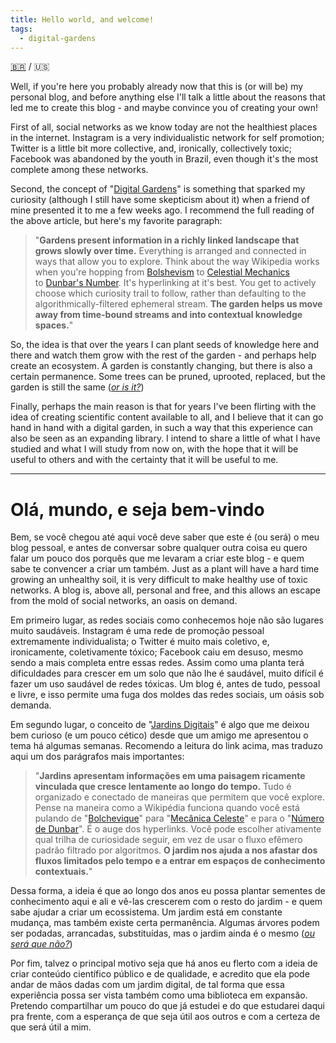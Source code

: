 ```yaml
---
title: Hello world, and welcome!
tags:
  - digital-gardens
---
```

[🇧🇷](#olá-mundo-e-seja-bem-vindo) / 🇺🇸

Well, if you're here you probably already now that this is (or will be) my personal blog, and before anything else I'll talk a little about the reasons that led me to create this blog - and maybe convince you of creating your own!

First of all, social networks as we know today are not the healthiest places in the internet. Instagram is a very individualistic network for self promotion; Twitter is a little bit more collective, and, ironically, collectively toxic; Facebook was abandoned by the youth in Brazil, even though it's the most complete among these networks.

Second, the concept of "[Digital Gardens](https://maggieappleton.com/garden-history)" is something that sparked my curiosity (although I still have some skepticism about it) when a friend of mine presented it to me a few weeks ago. I recommend the full reading of the above article, but here's my favorite paragraph:

> "**Gardens present information in a richly linked landscape that grows slowly over time.** Everything is arranged and connected in ways that allow you to explore. Think about the way Wikipedia works when you're hopping from [Bolshevism](https://en.wikipedia.org/wiki/Bolshevism) to [Celestial Mechanics](https://en.wikipedia.org/wiki/Celestial_mechanics) to [Dunbar's Number](https://en.wikipedia.org/wiki/Dunbar%27s_number). It's hyperlinking at it's best. You get to actively choose which curiosity trail to follow, rather than defaulting to the algorithmically-filtered ephemeral stream. **The garden helps us move away from time-bound streams and into contextual knowledge spaces.**"

So, the idea is that over the years I can plant seeds of knowledge here and there and watch them grow with the rest of the garden - and perhaps help create an ecosystem. A garden is constantly changing, but there is also a certain permanence. Some trees can be pruned, uprooted, replaced, but the garden is still the same ([*or is it?*](https://en.wikipedia.org/wiki/Ship_of_Theseus))

Finally, perhaps the main reason is that for years I've been flirting with the idea of ​​creating scientific content available to all, and I believe that it can go hand in hand with a digital garden, in such a way that this experience can also be seen as an expanding library. I intend to share a little of what I have studied and what I will study from now on, with the hope that it will be useful to others and with the certainty that it will be useful to me.

---
# Olá, mundo, e seja bem-vindo

Bem, se você chegou até aqui você deve saber que este é (ou será) o meu blog pessoal, e antes de conversar sobre qualquer outra coisa eu quero falar um pouco dos porquês que me levaram a criar este blog - e quem sabe te convencer a criar um também. Just as a plant will have a hard time growing an unhealthy soil, it is very difficult to make healthy use of toxic networks. A blog is, above all, personal and free, and this allows an escape from the mold of social networks, an oasis on demand.

Em primeiro lugar, as redes sociais como conhecemos hoje não são lugares muito saudáveis. Instagram é uma rede de promoção pessoal extremamente individualista; o Twitter é muito mais coletivo, e, ironicamente, coletivamente tóxico; Facebook caiu em desuso, mesmo sendo a mais completa entre essas redes. Assim como uma planta terá dificuldades para crescer em um solo que não lhe é saudável, muito difícil é fazer um uso saudável de redes tóxicas. Um blog é, antes de tudo, pessoal e livre, e isso permite uma fuga dos moldes das redes sociais, um oásis sob demanda. 


Em segundo lugar, o conceito de "[Jardins Digitais](https://maggieappleton.com/garden-history)" é algo que me deixou bem curioso (e um pouco cético) desde que um amigo me apresentou o tema há algumas semanas. Recomendo a leitura do link acima, mas traduzo aqui um dos parágrafos mais importantes:

> "**Jardins apresentam informações em uma paisagem ricamente vinculada que cresce lentamente ao longo do tempo.** Tudo é organizado e conectado de maneiras que permitem que você explore. Pense na maneira como a Wikipédia funciona quando você está pulando de "[Bolchevique](https://pt.wikipedia.org/wiki/Bolchevique)" para "[Mecânica Celeste](https://pt.wikipedia.org/wiki/Mec%C3%A2nica_celeste)" e para o "[Número de Dunbar](https://pt.wikipedia.org/wiki/N%C3%BAmero_de_Dunbar)". É o auge dos hyperlinks. Você pode escolher ativamente qual trilha de curiosidade seguir, em vez de usar o fluxo efêmero padrão filtrado por algoritmos. **O jardim nos ajuda a nos afastar dos fluxos limitados pelo tempo e a entrar em espaços de conhecimento contextuais.**"

Dessa forma, a ideia é que ao longo dos anos eu possa plantar sementes de conhecimento aqui e ali e vê-las crescerem com o resto do jardim - e quem sabe ajudar a criar um ecossistema. Um jardim está em constante mudança, mas também existe certa permanência. Algumas árvores podem ser podadas, arrancadas, substituídas, mas o jardim ainda é o mesmo ([*ou será que não?*](https://pt.wikipedia.org/wiki/Navio_de_Teseu))

Por fim, talvez o principal motivo seja que há anos eu flerto com a ideia de criar conteúdo científico público e de qualidade, e acredito que ela pode andar de mãos dadas com um jardim digital, de tal forma que essa experiência possa ser vista também como uma biblioteca em expansão. Pretendo compartilhar um pouco do que já estudei e do que estudarei daqui pra frente, com a esperança de que seja útil aos outros e com a certeza de que será útil a mim.
